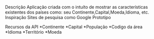 Descrição
  Aplicação criada com o intuíto de mostrar as características existentes dos países como: seu Continente,Capital,Moeda,Idioma, etc.
Inspiração
  Sites de pesquisa como Google
Prototipo
  
Recursos da API
  *Continente
  *Capital
  *População
  *Codigo da área
  *Idioma
  *Território
  *Moeda
